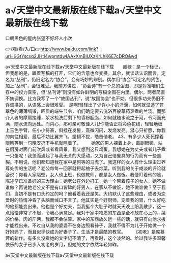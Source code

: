 # а√天堂中文最新版在线下载а√天堂中文最新版在线下载
口朝黑色的屋内张望不好坏人小次

👉/观/看/入/口👉http://www.baidu.com/link?url=9GtYscxq2JHtl4wpmtdwIAAxXmBlUXzKrLhK6E7cDRO&wd

а√天堂中文最新版在线下载а√天堂中文最新版在线下载　　臧棣：是一个标记，但我想的是，跟着写稿的打开，它们的含意也会变换。其余，就谈话认识而言，定名为“丛刊”，仍旧定名为“协会”，会有巧妙的辨别。偶尔用“协会”可定名的货色，加上“丛刊”，会很难受。我前方讲过，“协会诗”有一个总的企图，即是对准咱们生存中的权力真空，但“丛刊诗”则没有如许鲜明的写稿企图在内里。偶尔，两者简直不妨调换。比方我写了一个“故国丛刊”，说“故国协会”也不妨。但很多功夫仍旧不许调换的，从语感上会很难受。
是啊!轻轻出了少许小小的汗滴，如何就湿透了苍翠色的薄薄绸锻，昭质的端午节令，咱们确定要去洗浴百般草药烹煮的兰汤。而那介入者的摩肩接踵，浆水梳洗后剩下的香粉胭脂，如何就随水流之于河，令河面充满，随水流向远处。而内心，那可亲可敬佳人儿!你能否正将彩色花线，轻轻地缠上玉色手臂，任小小符篆，斜挂在发髻，熹微闪闪，发烧发亮。潜心只祈愿，你我的向往相爱，最后不妨比翼齐飞，坚韧不拔，皓首偕老。
	43、有多少人死死撑着眼睛等到一句晚安扔下手机就睡着了。
　　她家的男人裸着上身，戴副眼镜，站在厨房对面门前吹风或者看风景。我又想到这只鸡蛋。我想她在为丈夫或者儿子煮一只蛋呢！我忽而涌起了与我无关的大感动，又为自己借餐具的行为而有一些羞赧。不用说，他们都知道我在家中是何等的马虎了。我这样的女人有什么理由过养尊处优的生活呢？老公每每一回家就捋起袖子去炒菜，听到我的关于咸淡的评论就会说：你看人家隔壁，女人也上班，也做教师，都是女人做饭。我便盯着他的脸，陈述早已准备好的三大理由：她老公在外边打工，她一个带着孩子的女人，她不做谁做？再说她老公又不是有口皆碑的好男人，在家从不做饭，她不做谁做？至于我们，当初不是有口头约定的吗？他看着我还是笑。大约默认了这些理由，或者为恋爱时的热情冲昏了头脑而缄口不言了。他其实是个好厨师，宠着我的胃，什么好吃的他都能变出来。他也是个好丈夫，当我挺个大肚子时就天天晚上陪我散步，这一点恰恰非常了不起，令我心满意足。我对于家中物质的东西是全不放在心上的，菜的价格，肉的斤两，我都不会估算。家中的东西放久远一些的话，就只有向他求援才能找出来。不过自从我的婆婆不在身边照看孙子，我就不得不为儿子开始做一个好妈妈了，而且似乎快成为好妻子了。生活才是最酷的教官。
　　《初老》是席慕蓉的新作。有多久没看她的文字记不清了，再看时，这个淡然的、给过我许多温馨快乐的女子已步入初老的岁月，但她的文字依然年轻如昨。

а√天堂中文最新版在线下载а√天堂中文最新版在线下载
